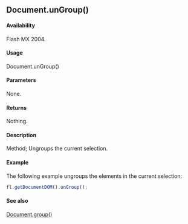 ## Document.unGroup()

#### Availability

Flash MX 2004.

#### Usage

Document.unGroup()

#### Parameters

None.

#### Returns

Nothing.

#### Description

Method; Ungroups the current selection.

#### Example

The following example ungroups the elements in the current selection:

```javascript
fl.getDocumentDOM().unGroup();
```

#### See also

[Document.group()](../Document_object/Document90.md)
